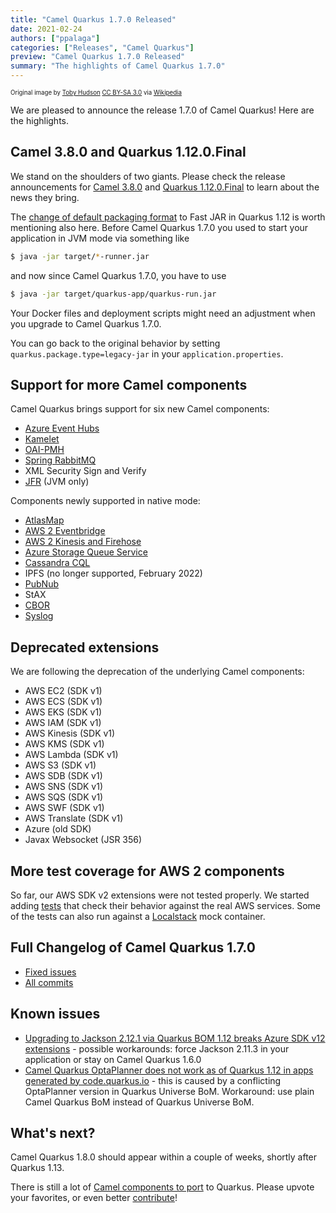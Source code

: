 ```yaml
---
title: "Camel Quarkus 1.7.0 Released"
date: 2021-02-24
authors: ["ppalaga"]
categories: ["Releases", "Camel Quarkus"]
preview: "Camel Quarkus 1.7.0 Released"
summary: "The highlights of Camel Quarkus 1.7.0"
---
```


<sub><sup>Original image by <a href="https://commons.wikimedia.org/wiki/User:99of9">Toby Hudson</a> <a href="https://creativecommons.org/licenses/by-sa/3.0">CC BY-SA 3.0</a> via <a href="https://en.wikipedia.org/wiki/Camel_racing#/media/File:CamelRacingCamelCup2009Heat.JPG">Wikipedia</a></sup></sub>

We are pleased to announce the release 1.7.0 of Camel Quarkus! Here are the highlights.

## Camel 3.8.0 and Quarkus 1.12.0.Final

We stand on the shoulders of two giants. Please check the release announcements for
[Camel 3.8.0](/blog/2021/02/Camel38-Whatsnew/) and [Quarkus 1.12.0.Final](https://quarkus.io/blog/quarkus-1-12-0-final-released/) to learn about the news they bring.

The [change of default packaging format](https://quarkus.io/blog/quarkus-1-12-0-final-released/#fast-jar-as-default)
to Fast JAR in Quarkus 1.12 is worth mentioning also here. Before Camel Quarkus 1.7.0 you used to start your application
in JVM mode via something like

```sh
$ java -jar target/*-runner.jar
```

and now since Camel Quarkus 1.7.0, you have to use

```sh
$ java -jar target/quarkus-app/quarkus-run.jar
```

Your Docker files and deployment scripts might need an adjustment when you upgrade to Camel Quarkus 1.7.0.

You can go back to the original behavior by setting `quarkus.package.type=legacy-jar` in your
`application.properties`.

## Support for more Camel components

Camel Quarkus brings support for six new Camel components:

* [Azure Event Hubs](/camel-quarkus/next/reference/extensions/azure-eventhubs.html)
* [Kamelet](/camel-quarkus/next/reference/extensions/kamelet.html)
* [OAI-PMH](/camel-quarkus/next/reference/extensions/oaipmh.html)
* [Spring RabbitMQ](/camel-quarkus/next/reference/extensions/spring-rabbitmq.html)
* XML Security Sign and Verify
* [JFR](/camel-quarkus/next/reference/extensions/jfr.html) (JVM only)

Components newly supported in native mode:

* [AtlasMap](/camel-quarkus/next/reference/extensions/atlasmap.html)
* [AWS 2 Eventbridge](/camel-quarkus/next/reference/extensions/aws2-eventbridge.html)
* [AWS 2 Kinesis and Firehose](/camel-quarkus/next/reference/extensions/aws2-kinesis.html)
* [Azure Storage Queue Service](/camel-quarkus/next/reference/extensions/azure-storage-queue.html)
* [Cassandra CQL](/camel-quarkus/next/reference/extensions/cassandraql.html)
* IPFS (no longer supported, February 2022)
* [PubNub](/camel-quarkus/next/reference/extensions/pubnub.html)
* StAX
* [CBOR](/camel-quarkus/next/reference/extensions/cbor.html)
* [Syslog](/camel-quarkus/next/reference/extensions/syslog.html)

## Deprecated extensions

We are following the deprecation of the underlying Camel components:

- AWS EC2 (SDK v1)
- AWS ECS (SDK v1)
- AWS EKS (SDK v1)
- AWS IAM (SDK v1)
- AWS Kinesis (SDK v1)
- AWS KMS (SDK v1)
- AWS Lambda (SDK v1)
- AWS S3 (SDK v1)
- AWS SDB (SDK v1)
- AWS SNS (SDK v1)
- AWS SQS (SDK v1)
- AWS SWF (SDK v1)
- AWS Translate (SDK v1)
- Azure (old SDK)
- Javax Websocket (JSR 356)

## More test coverage for AWS 2 components

So far, our AWS SDK v2 extensions were not tested properly. We started adding
[tests](https://github.com/apache/camel-quarkus/tree/master/integration-tests-aws2) that check their behavior
against the real AWS services. Some of the tests can also run against a
[Localstack](https://github.com/localstack/localstack) mock container.

## Full Changelog of Camel Quarkus 1.7.0

* [Fixed issues](https://github.com/apache/camel-quarkus/milestone/11?closed=1)
* [All commits](https://github.com/apache/camel-quarkus/compare/1.6.0...1.7.0)

## Known issues

* [Upgrading to Jackson 2.12.1 via Quarkus BOM 1.12 breaks Azure SDK v12 extensions](https://github.com/apache/camel-quarkus/issues/2207) - possible workarounds: force Jackson 2.11.3 in your application or stay on Camel Quarkus 1.6.0
* [Camel Quarkus OptaPlanner does not work as of Quarkus 1.12 in apps generated by code.quarkus.io](https://github.com/apache/camel-quarkus/issues/2253) - this is caused by a conflicting OptaPlanner version in Quarkus Universe BoM. Workaround:
use plain Camel Quarkus BoM instead of Quarkus Universe BoM.

## What's next?

Camel Quarkus 1.8.0 should appear within a couple of weeks, shortly after Quarkus 1.13.

There is still a lot of [Camel components to port](https://github.com/apache/camel-quarkus/issues?q=is%3Aissue+is%3Aopen+label%3Aextension) to Quarkus.
Please upvote your favorites, or even better [contribute](/camel-quarkus/next/contributor-guide/index.html)!
